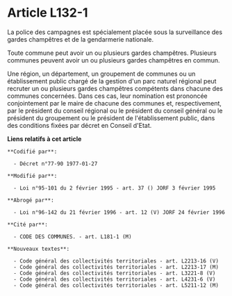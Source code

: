 # Article L132-1

La police des campagnes est spécialement placée sous la surveillance des gardes champêtres et de la gendarmerie nationale.

Toute commune peut avoir un ou plusieurs gardes champêtres. Plusieurs communes peuvent avoir un ou plusieurs gardes
champêtres en commun.

Une région, un département, un groupement de communes ou un établissement public chargé de la gestion d'un parc naturel
régional peut recruter un ou plusieurs gardes champêtres compétents dans chacune des communes concernées. Dans ces cas, leur
nomination est prononcée conjointement par le maire de chacune des communes et, respectivement, par le président du conseil
régional ou le président du conseil général ou le président du groupement ou le président de l'établissement public, dans des
conditions fixées par décret en Conseil d'Etat.

**Liens relatifs à cet article**

	**Codifié par**:

	  - Décret n°77-90 1977-01-27

	**Modifié par**:

	  - Loi n°95-101 du 2 février 1995 - art. 37 () JORF 3 février 1995

	**Abrogé par**:

	  - Loi n°96-142 du 21 février 1996 - art. 12 (V) JORF 24 février 1996

	**Cité par**:

	  - CODE DES COMMUNES. - art. L181-1 (M)

	**Nouveaux textes**:

	  - Code général des collectivités territoriales - art. L2213-16 (V)
	  - Code général des collectivités territoriales - art. L2213-17 (M)
	  - Code général des collectivités territoriales - art. L3221-8 (V)
	  - Code général des collectivités territoriales - art. L4231-6 (V)
	  - Code général des collectivités territoriales - art. L5211-12 (M)
